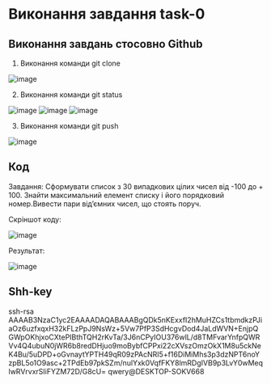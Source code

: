 # Виконання завдання task-0
## Виконання завдань стосовно Github
1) Виконання команди git clone

![image](https://user-images.githubusercontent.com/86650368/124478020-66e07980-ddad-11eb-913d-fea1d2b6d50a.png)

2) Виконання команди git status 

![image](https://user-images.githubusercontent.com/86650368/124478588-043bad80-ddae-11eb-8468-4757f979e9bc.png)
![image](https://user-images.githubusercontent.com/86650368/124478673-1c133180-ddae-11eb-9712-839d74d0b57e.png)
![image](https://user-images.githubusercontent.com/86650368/124478738-2af9e400-ddae-11eb-8a20-56a08bb738f3.png)

3) Виконання команди git push

![image](https://user-images.githubusercontent.com/86650368/124479450-f6d2f300-ddae-11eb-8d32-6cfe76d572bc.png)

## Код
Завдання:
Сформувати список з 30 випадкових цілих чисел від -100 до + 100. Знайти максимальний елемент списку і його порядковий номер.Вивести пари від’ємних чисел, що стоять поруч.

Скріншот коду:

![image](https://user-images.githubusercontent.com/86650368/124487299-37cf0580-ddb7-11eb-8998-82bce8c8551d.png)

Результат:

![image](https://user-images.githubusercontent.com/86650368/124487597-96947f00-ddb7-11eb-82ab-8aeb31c83aad.png)

## Shh-key
ssh-rsa AAAAB3NzaC1yc2EAAAADAQABAAABgQDk5nKExxfI2hMuHZCs1tbmdkzPJiaOz6uzfxqxH32kFLzPpJ9NsWz+5Vw7PfP3SdHcgvDod4JaLdWVN+EnjpQGWpOKhjxoCXtePIBthTQH2rKvTa/3J6nCPyIOU376wlL/d8TMFvarYnfpQWRVv4Q4ubuN0jWR6b8redDHjuo9moBybfCPPxi22cXVszOmzOkX1M8u5ckNeK4Bu/5uDPD+oGvnaytYPTH49qR09zPAcNRI5+f16DiMiMhs3p3dzNPT6noYzpBL5o1O9asc+2TPdEb97pkSZm/nulYxk0VqfFKY8lmRDgIVB9p3LvY0wMeqlwRVrvxrSIiFYZM72D/G8cU= qwery@DESKTOP-SOKV668

